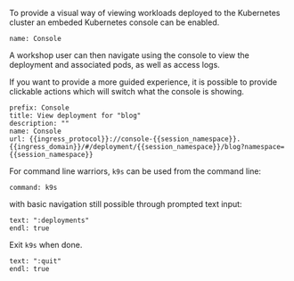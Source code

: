 To provide a visual way of viewing workloads deployed to the Kubernetes cluster
an embeded Kubernetes console can be enabled.

```dashboard:open-dashboard
name: Console
```

A workshop user can then navigate using the console to view the deployment
and associated pods, as well as access logs.

If you want to provide a more guided experience, it is possible to provide
clickable actions which will switch what the console is showing.

```dashboard:reload-dashboard
prefix: Console
title: View deployment for "blog"
description: ""
name: Console
url: {{ingress_protocol}}://console-{{session_namespace}}.{{ingress_domain}}/#/deployment/{{session_namespace}}/blog?namespace={{session_namespace}}
```

For command line warriors, `k9s` can be used from the command line:

```terminal:execute
command: k9s
```

with basic navigation still possible through prompted text input:

```terminal:input
text: ":deployments"
endl: true
```

Exit `k9s` when done.

```terminal:input
text: ":quit"
endl: true
```
